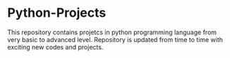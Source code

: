 # Python-Projects

This repository contains projetcs in python programming language from very basic to advanced level.
Repository is updated from time to time with exciting new codes and projects.
